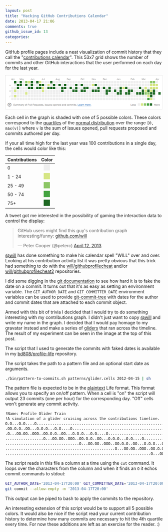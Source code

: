 ```yaml
---
layout: post
title: "Hacking GitHub Contributions Calendar"
date: 2013-04-17 21:06
comments: true
github_issue_id: 13
categories: 
---
```


GitHub profile pages include a neat visualization of commit history that they
call the "[contributions calendar][]". This 53x7 grid shows the number of
commits and other GitHub interactions that the user performed on each day for
the last year.

![Example graph](/images/blog/timeline.png)

Each cell in the graph is shaded with one of 5 possible colors. These colors
correspond to the [quartiles][] of the [normal distribution][] over the range
`[0, max(v)]` where `v` is the sum of issues opened, pull requests proposed and commits authored per day.

<!-- more -->

If your all time high for the last year was 100 contributions in a single day,
the cells would color like this:

| Contributions   | Color                                             |
| :-------------- | :-----------------------------------------------: |
| 0               | ![gray](/images/blog/eeeeee.png "#eeeeee")        |
| 1  - 24         | ![pale green](/images/blog/d6e685.png "#d6e685")  |
| 25 - 49         | ![light green](/images/blog/8cc665.png "#8cc665") |
| 50 - 74         | ![green](/images/blog/44a340.png "#44a340")       |
| 75+             | ![dark green](/images/blog/1e6823.png "#1e6823")  |


A tweet got me interested in the possibility of gaming the interaction data to
control the display:

<blockquote class="twitter-tweet"><p>GitHub users might find this guy's contribution graph interesting/funny: <a href="https://t.co/xOFjLbqUK2" title="https://github.com/will">github.com/will</a></p>&mdash; Peter Cooper (@peterc) <a href="https://twitter.com/peterc/status/322636613018607617">April 12, 2013</a></blockquote><script async src="//platform.twitter.com/widgets.js" charset="utf-8"></script>

[@will][] has done something to make his calendar spell "WILL" over and over.
Looking at his contribution activity list it was pretty obvious that this
trick had something to do with the [will/githubprofilecheat][] and/or
[will/githubprofilecheat2][] repositories.

I did some digging in the [git documentation][] to see how hard it is to fake
the date on a commit. It turns out that it's as easy as setting an environment
variable. The `GIT_AUTHOR_DATE` and `GIT_COMMITTER_DATE` environment variables
can be used to provide [git-commit-tree][] with dates for the author and
commit dates that are attached to each commit object.

Armed with this bit of trivia I decided that I would try to do something
interesting with my contributions graph. I didn't just want to copy [@will][]
and write my name in the graph. I decided that I would pay homage to my
gravatar instead and make a series of [gliders][] that ran across the
timeline. The result of my experiment can be seen in the image at the top of
this post.

The script that I used to generate the commits with faked dates is available
in my [bd808/profile-life][] repository.

The script takes the path to a pattern file and an optional start date as
arguments.

``` sh
./bin/pattern-to-commits.sh patterns/glider.cells 2012-04-15 | sh
```

The pattern file is expected to be in the [plaintext][] Life format. This
format allows you to specify an on/off pattern. When a cell is "on" the script
will output 23 commits (one per hour) for the corresponding day. "Off" cells
won't generate any commit activity.

``` text
!Name: Profile Glider Train
!A simulation of a glider cruising across the contributions timeline.
O.O...O.O....O..................................................................
.OO.O.O..OO...O.O.O...O.O....O..................................................
.O...OO.OO..OOO..OO.O.O..OO...O.O.O...O.O....O..................................
.................O...OO.OO..OOO..OO.O.O..OO...O.O.O...O.O....O..................
.................................O...OO.OO..OOO..OO.O.O..OO...O.O.O...O.O....O..
.................................................O...OO.OO..OOO..OO.O.O..OO...O.
.................................................................O...OO.OO..OOO.
```

The script reads in this file a column at a time using the `cut` command. It
loops over the characters from the column and when it finds an `O` it echos
commit commands to stdout:

``` sh
GIT_AUTHOR_DATE='2013-04-17T20:00' GIT_COMMITTER_DATE='2013-04-17T20:00' \
git commit --allow-empty -m '2013-04-17T20:00'
```

This output can be piped to bash to apply the commits to the repository.

An interesting extension of this script would be to support all 5 possible
colors. It would also be nice if the script read your current contribution
history to determine how many commits are necessary to hit the 4th quartile
every time. For now these additions are left as an exercise for the reader. :)

[contributions calendar]: https://help.github.com/articles/viewing-contributions#contributions-calendar
[quartiles]: https://en.wikipedia.org/wiki/Quartile
[normal distribution]: https://en.wikipedia.org/wiki/Normal_distribution
[@will]: https://github.com/will
[will/githubprofilecheat]: https://github.com/will/githubprofilecheat
[will/githubprofilecheat2]: https://github.com/will/githubprofilecheat2
[git documentation]: http://git-scm.com/docs
[git-commit-tree]: http://git-scm.com/docs/git-commit-tree#_commit_information
[gliders]: https://en.wikipedia.org/wiki/Glider_%28Conway%27s_Life%29
[plaintext]: http://www.conwaylife.com/wiki/Plaintext
[bd808/profile-life]: https://github.com/bd808/profile-life
